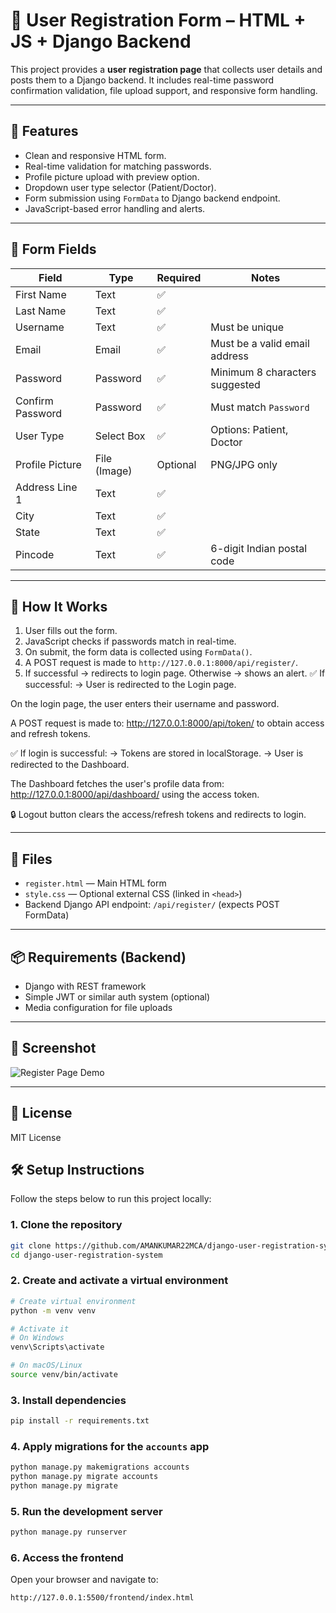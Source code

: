 # 📝 User Registration Form – HTML + JS + Django Backend

This project provides a **user registration page** that collects user details and posts them to a Django backend. It includes real-time password confirmation validation, file upload support, and responsive form handling.

---

## 🔧 Features

- Clean and responsive HTML form.
- Real-time validation for matching passwords.
- Profile picture upload with preview option.
- Dropdown user type selector (Patient/Doctor).
- Form submission using `FormData` to Django backend endpoint.
- JavaScript-based error handling and alerts.

---

## 📄 Form Fields

| Field              | Type        | Required | Notes                          |
|-------------------|-------------|----------|--------------------------------|
| First Name        | Text        | ✅       |                                |
| Last Name         | Text        | ✅       |                                |
| Username          | Text        | ✅       | Must be unique                 |
| Email             | Email       | ✅       | Must be a valid email address |
| Password          | Password    | ✅       | Minimum 8 characters suggested |
| Confirm Password  | Password    | ✅       | Must match `Password`          |
| User Type         | Select Box  | ✅       | Options: Patient, Doctor       |
| Profile Picture   | File (Image)| Optional | PNG/JPG only                   |
| Address Line 1    | Text        | ✅       |                                |
| City              | Text        | ✅       |                                |
| State             | Text        | ✅       |                                |
| Pincode           | Text        | ✅       | 6-digit Indian postal code     |

---

## 🚀 How It Works

1. User fills out the form.
2. JavaScript checks if passwords match in real-time.
3. On submit, the form data is collected using `FormData()`.
4. A POST request is made to `http://127.0.0.1:8000/api/register/`.
5. If successful → redirects to login page. Otherwise → shows an alert.
✅ If successful:
→ User is redirected to the Login page.

On the login page, the user enters their username and password.

A POST request is made to:
http://127.0.0.1:8000/api/token/ to obtain access and refresh tokens.

✅ If login is successful:
→ Tokens are stored in localStorage.
→ User is redirected to the Dashboard.

The Dashboard fetches the user's profile data from:
http://127.0.0.1:8000/api/dashboard/ using the access token.

🔒 Logout button clears the access/refresh tokens and redirects to login.

---

## 📁 Files

- `register.html` — Main HTML form
- `style.css` — Optional external CSS (linked in `<head>`)
- Backend Django API endpoint: `/api/register/` (expects POST FormData)

---

## 📦 Requirements (Backend)

- Django with REST framework
- Simple JWT or similar auth system (optional)
- Media configuration for file uploads

---

## 📸 Screenshot

![Register Page Demo](screenshot.png)

---


## 📄 License

MIT License
## 🛠️ Setup Instructions

Follow the steps below to run this project locally:

### 1. Clone the repository

```bash
git clone https://github.com/AMANKUMAR22MCA/django-user-registration-system.git
cd django-user-registration-system
```

### 2. Create and activate a virtual environment

```bash
# Create virtual environment
python -m venv venv

# Activate it
# On Windows
venv\Scripts\activate

# On macOS/Linux
source venv/bin/activate
```

### 3. Install dependencies

```bash
pip install -r requirements.txt
```

### 4. Apply migrations for the `accounts` app

```bash
python manage.py makemigrations accounts
python manage.py migrate accounts
python manage.py migrate 
```

### 5. Run the development server

```bash
python manage.py runserver
```

### 6. Access the frontend

Open your browser and navigate to:

```
http://127.0.0.1:5500/frontend/index.html
```

